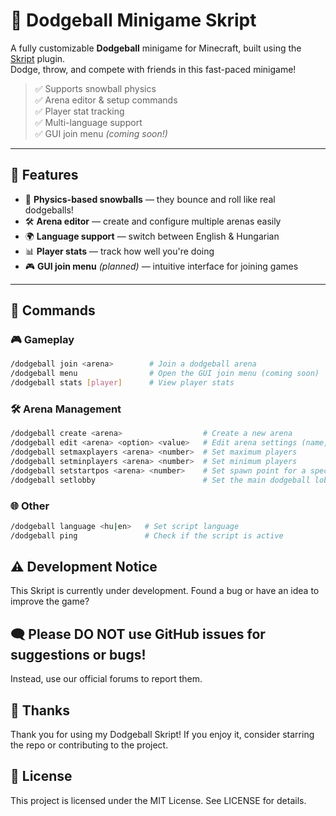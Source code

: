 # 🏐 Dodgeball Minigame Skript

A fully customizable **Dodgeball** minigame for Minecraft, built using the [Skript](https://github.com/SkriptLang/Skript) plugin.  
Dodge, throw, and compete with friends in this fast-paced minigame!

> ✅ Supports snowball physics  
> ✅ Arena editor & setup commands  
> ✅ Player stat tracking  
> ✅ Multi-language support  
> ✅ GUI join menu *(coming soon!)*  

---

## 🚀 Features

- 🎯 **Physics-based snowballs** — they bounce and roll like real dodgeballs!
- 🛠️ **Arena editor** — create and configure multiple arenas easily
- 🌍 **Language support** — switch between English & Hungarian
- 📊 **Player stats** — track how well you're doing
- 🎮 **GUI join menu** *(planned)* — intuitive interface for joining games

---

## 🔧 Commands

### 🎮 Gameplay
```bash
/dodgeball join <arena>        # Join a dodgeball arena
/dodgeball menu                # Open the GUI join menu (coming soon)
/dodgeball stats [player]      # View player stats
```

### 🛠️ Arena Management
```bash
/dodgeball create <arena>                  # Create a new arena
/dodgeball edit <arena> <option> <value>   # Edit arena settings (name, cooldown, time)
/dodgeball setmaxplayers <arena> <number>  # Set maximum players
/dodgeball setminplayers <arena> <number>  # Set minimum players
/dodgeball setstartpos <arena> <number>    # Set spawn point for a specific player
/dodgeball setlobby                        # Set the main dodgeball lobby
```

### 🌐 Other
```bash
/dodgeball language <hu|en>   # Set script language
/dodgeball ping               # Check if the script is active
```

## ⚠️ Development Notice

This Skript is currently under development.
Found a bug or have an idea to improve the game?

## 🗨️ Please DO NOT use GitHub issues for suggestions or bugs!
Instead, use our official forums to report them.

## 🙏 Thanks
Thank you for using my Dodgeball Skript!
If you enjoy it, consider starring the repo or contributing to the project.

## 📄 License
This project is licensed under the MIT License. See LICENSE for details.
